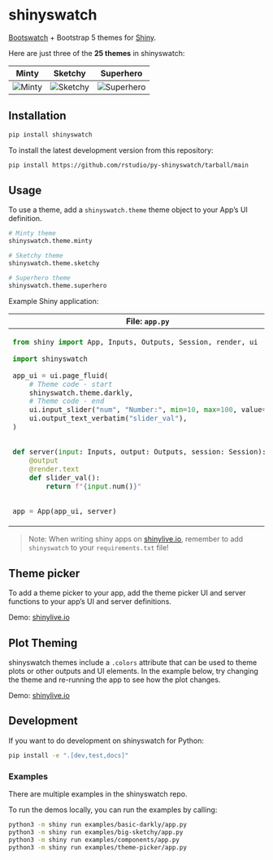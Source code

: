 # shinyswatch


[Bootswatch](https://bootswatch.com/) + Bootstrap 5 themes for
[Shiny](https://shiny.rstudio.com/py/).

Here are just three of the **25 themes** in shinyswatch:

| Minty                                                                                      | Sketchy                                                                                        | Superhero                                                                                          |
|--------------------------------------------------------------------------------------------|------------------------------------------------------------------------------------------------|----------------------------------------------------------------------------------------------------|
| ![Minty](https://raw.githubusercontent.com/rstudio/py-shinyswatch/v0.2.2/readme_minty.png) | ![Sketchy](https://raw.githubusercontent.com/rstudio/py-shinyswatch/v0.2.2/readme_sketchy.png) | ![Superhero](https://raw.githubusercontent.com/rstudio/py-shinyswatch/v0.2.2/readme_superhero.png) |

## Installation

``` sh
pip install shinyswatch
```

To install the latest development version from this repository:

``` sh
pip install https://github.com/rstudio/py-shinyswatch/tarball/main
```

## Usage

To use a theme, add a `shinyswatch.theme` theme object to your App’s UI
definition.

``` python
# Minty theme
shinyswatch.theme.minty

# Sketchy theme
shinyswatch.theme.sketchy

# Superhero theme
shinyswatch.theme.superhero
```

Example Shiny application:

<table>
<thead>
<tr>
<th>
File: <code>app.py</code>
</th>
<th>
Screenshot
</th>
</tr>
</thead>
<tbody>
<tr>
<td>

``` python
from shiny import App, Inputs, Outputs, Session, render, ui

import shinyswatch

app_ui = ui.page_fluid(
    # Theme code - start
    shinyswatch.theme.darkly,
    # Theme code - end
    ui.input_slider("num", "Number:", min=10, max=100, value=30),
    ui.output_text_verbatim("slider_val"),
)


def server(input: Inputs, output: Outputs, session: Session):
    @output
    @render.text
    def slider_val():
        return f"{input.num()}"


app = App(app_ui, server)
```

</td>
<td>

![darkly
theme](https://raw.githubusercontent.com/rstudio/py-shinyswatch/v0.2.2/readme_darkly.png)

</td>
</tr>
</tbody>
</table>

> Note: When writing shiny apps on
> [shinylive.io](https://shinylive.io/py/editor/#code=NobwRAdghgtgpmAXGKAHVA6VBPMAaMAYwHsIAXOcpMAMwCdiYACAZwAsBLCbJjmVYnTJMAgujxM6lACZw6EgK4cAOhFVpUAfSVMAvEyVYoAcziaaAGyXSAFKqYODHDF1QKymlhY6y6dyMr4TIEAcoESAAwSAIwRUUwATBEAlHj2jobE7m4eFAAeHgBucgBGUGR8-mQFgamqyaqNELI0rHLFfq7uEllkORIscCwsHKTJiOkOAAK9OZNMU1LNchj5ZPMtTNVkNuPzjpJwZAp0EEw0gRAAVAm8LEwgXWQYELtMV4kAvoFN6uh6onQNg02g4A3acgaEDAnwAukA),
> remember to add `shinyswatch` to your `requirements.txt` file!

## Theme picker

To add a theme picker to your app, add the theme picker UI and server
functions to your app’s UI and server definitions.

Demo:
[shinylive.io](https://shinylive.io/py/editor/#code=NobwRAdghgtgpmAXAAjFADugdOgnmAGlQGMB7CAFzkqVQDMAnUmZAZwAsBLCXZTmdKQYVkAQUxEAkhHQBXCqyIB5eXIVEAynFatO5Ig2oATOAyKzOAHQjX+g4Wy49WAdygVi7a9YzoA+hbIALzIFjhQAOZwfnQANhZGABTWyKnIAMTIACrscPDI6JzEANamyAC0bBRQwilpHNy4ru6eWBS58H6FJaYBnIkAlAR1qZk5eXAFRaUMFcjGI6GcWNxqfqyxnCYMyZCyMJaEyIcAcvsARqaIh0Qw3EEAjAAMt1AAHo9PL8gAblDxcCCAGYnkNFmFSKp5H4qG8KH4fqZzu5+LsNlten9YocwRABt4bBATHQ2KZETtVvIUNI1IpkJCKGoUCpGfI6axtLpyCgtDo9HjrhA0hkxh1Jt0ZnNWNVakL6k4mm4POw2mKutNehyGOTBot0qKJlMerNKgtCcKAAIMtSLC2GImmNpwOGLYlsTbbBH-QaC4XCwwUWQMIV0Q4gSkULAQfaDAC+hwJPkwwTEmESvj6RC15PxECOYAouHQCBQBedFDAsaI4Gg8FoYEMAEcLIZ4JRWG04fmyJRqBXSw0eNZB4qWl480QC0WS6hYRXYwBdIA)

## Plot Theming

shinyswatch themes include a `.colors` attribute that can be used to
theme plots or other outputs and UI elements. In the example below, try
changing the theme and re-running the app to see how the plot changes.

Demo:
[shinylive.io](https://shinylive.io/py/editor/#code=NobwRAdghgtgpmAXAAjFADugdOgnmAGlQGMB7CAFzkqVQEsZ1SAnC5GKC9AG1Iu7oAjHLh59kUAM7IeFADoQGTVsggBXRrgnSI6BQDNmpGMkkALOhC1KWbAIKYizagBM4zJ3ACORNXQUKAMTIACrMWsRmUBAA5pYxyBRmcInJ8MiGxuyWFFoUpMhqilQuBkYm5pa4kgDunJFYSXDpNiowOVpSphZWAPpN8AHQmL1+yAC8hXQ4UDFwvfrcfi4AFArIG91V-WlwBOubfliW6GoUvZICbsxrkHKEyPcAcvdE7RDjAAxvUAAe4wBGT7fZAANygSzg4wATJ8AJT7CCbKZYYhQZirI6kM6nc5iCi3fH3OEIhRwoYKNz6UzuUHuFYnM5wxAHDYAAWcEGuOF4BIhFHG9zsyAsknyMWYsGJrOQVJkvJWzJlyN0WElXOMWEkcDgqwBAE4AGwADk+poB5KRyM2vwmyCBn2QAGp7QBWZAAKlU2HVLk1vogKwALABmADsluVm30dBiRD+dtkWrUgnxkkVUY2fywooJvyIjIoWEDCNl1EkdFy4zCaj2yDIvGY40qfQGcFRpEbkhwzAY6Nwkat1uQwRCu1SKXxiQKHAokQn9bUzE5bDbmYysZmc7MWrg530UGIcAbLFuEHIcGlQ+t2e1+8Px87p-u54gl7Ag+HGxPzAWCUmLa4DszTtj+3aCKQLhAT+67ZhQdDEAA1r06DorA6Z-HQkiCmAEFJK89ZPsw2E-n+lpfhIvxauglhwJIwD3Hh+QwPcAC6u7nD+KykfoMTkV+t40W+9H3PkehgOxd69FxPF8bBVGSEJdEMWA3BwPo8gSRx0lEdxRFkfJ1G0SJYC9jEZiaZJe46Y2emNgZEDrs4FBLkiMYxBSwzoHaDjoCsGDoKMdBENqzB0swloPGAuToAgKDRXAvwUGAAC+RDgNA8C0KZ3h+M48CUN2FBJVFZCUNQyXxeomgKLO+ICIICiAU1PTVHU24KFFMVxagVAlSlrFAA)

## Development

If you want to do development on shinyswatch for Python:

``` sh
pip install -e ".[dev,test,docs]"
```

### Examples

There are multiple examples in the shinyswatch repo.

<!-- You can view them online at: [shinyswatch.theme.darkly](http://rstudio.github.io/py-shinyswatch/reference/theme.darkly.html) and [get_theme](http://rstudio.github.io/py-shinyswatch/reference/get_theme.html). -->

To run the demos locally, you can run the examples by calling:

``` sh
python3 -m shiny run examples/basic-darkly/app.py
python3 -m shiny run examples/big-sketchy/app.py
python3 -m shiny run examples/components/app.py
python3 -m shiny run examples/theme-picker/app.py
```
